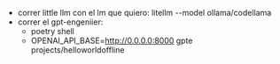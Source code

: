 * correr little llm con el lm que quiero: litellm --model ollama/codellama
* correr el gpt-engeniier:
  * poetry shell
  * OPENAI_API_BASE=http://0.0.0.0:8000 gpte projects/helloworldoffline